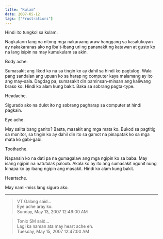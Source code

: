 ```yaml
---
title: "Kulam"
date: 2007-05-12
tags: ["Frustrations"]
---
```


Hindi ito tungkol sa kulam.

Nagkataon lang na nitong mga nakaraang araw hanggang sa kasalukuyan ay nakakaranas ako ng iba't-ibang uri ng pananakit ng katawan at gusto ko na lang isipin na may kumukulam sa akin.

Body ache.

Sumasakit ang likod ko na sa tingin ko ay dahil sa hindi ko pagtulog. Wala pang sandalan ang upuan ko sa harap ng computer kaya malamang ay ito ang may-sala. Dagdag pa, sumasakit din paminsan-minsan ang kaliwang braso ko. Hindi ko alam kung bakit. Baka sa sobrang pagta-type.

Headache.

Sigurado ako na dulot ito ng sobrang pagharap sa computer at hindi pagkain.

Eye ache.

May salita bang ganito? Basta, masakit ang mga mata ko. Bukod sa pagtitig sa monitor, sa tingin ko ay dahil din ito sa gamot na pinapatak ko sa mga mata ko gabi-gabi.

Toothache.

Napansin ko na dati pa na gumagalaw ang mga ngipin ko sa baba. May isang ngipin na natutulak paloob. Akala ko ay ito ang sumasakit ngunit nung kinapa ko ay ibang ngipin ang masakit. Hindi ko alam kung bakit.

Heartache.

May nami-miss lang siguro ako.

---

> VT Galang said...  
> Eye ache aray ko.  
> Sunday, May 13, 2007 12:46:00 AM 

> Tonio SM said...  
> Lagi ka naman ata may heart ache eh.  
> Tuesday, May 15, 2007 12:47:00 AM 